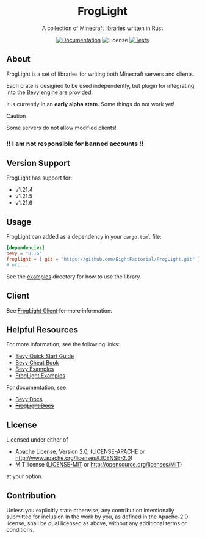 <h1 align="center">FrogLight</h1>
<p align="center">A collection of Minecraft libraries written in Rust</p>

<p align="center">
  <a href="https://github.com/EightFactorial/FrogLight"><img alt="Documentation" src="https://img.shields.io/badge/docs-main-green.svg"></a>
  <img alt="License" src="https://img.shields.io/badge/license-MIT/Apache--2.0---?color=blue">
  <a href="https://github.com/EightFactorial/FrogLight/actions"><img alt="Tests" src="https://github.com/EightFactorial/FrogLight/actions/workflows/testing.yml/badge.svg"></a>
</p>

## About

FrogLight is a set of libraries for writing both Minecraft servers and clients.

Each crate is designed to be used independently, but plugin for integrating into the [Bevy](https://github.com/bevyengine/bevy/) engine are provided.

It is currently in an **early alpha state**. Some things do not work yet!

> [!Caution]
> Some servers do not allow modified clients!
>
> ### !! I am not responsible for banned accounts !!

## Version Support

FrogLight has support for:

- v1.21.4
- v1.21.5
- v1.21.6

## Usage

FrogLight can added as a dependency in your `cargo.toml` file:

```toml
[dependencies]
bevy = "0.16"
froglight = { git = "https://github.com/EightFactorial/FrogLight.git" }
# etc...
```

~~See the [examples](examples) directory for how to use the library.~~

## Client

~~See [FrogLight Client](https://github.com/EightFactorial/FrogLight/) for more information.~~

## Helpful Resources

For more information, see the following links:

- [Bevy Quick Start Guide](https://bevyengine.org/learn/quick-start/getting-started/setup/)
- [Bevy Cheat Book](https://bevy-cheatbook.github.io/)
- [Bevy Examples](https://github.com/bevyengine/bevy/tree/latest/examples)
- ~~[FrogLight Examples](examples)~~

For documentation, see:

- [Bevy Docs](https://docs.rs/bevy/latest/bevy/)
- ~~[FrogLight Docs](https://github.com/EightFactorial/FrogLight/)~~

## License

Licensed under either of

- Apache License, Version 2.0, ([LICENSE-APACHE](LICENSE-APACHE) or <http://www.apache.org/licenses/LICENSE-2.0>)
- MIT license ([LICENSE-MIT](LICENSE-MIT) or <http://opensource.org/licenses/MIT>)

at your option.

## Contribution

Unless you explicitly state otherwise, any contribution intentionally
submitted for inclusion in the work by you, as defined in the Apache-2.0
license, shall be dual licensed as above, without any additional terms or
conditions.
